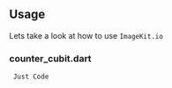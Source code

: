 ## Usage

Lets take a look at how to use `ImageKit.io`

### counter_cubit.dart

```dart
 Just Code
```